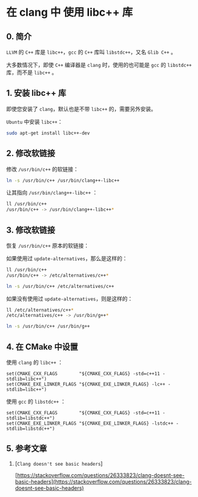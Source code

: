 
# 在 clang 中 使用 libc++ 库

## 0. 简介

`LLVM` 的 `C++` 库是 `libc++`，`gcc` 的 `C++` 库叫 `libstdc++`，又名 `Glib C++` 。

大多数情况下，即使 `C++` 编译器是 `clang` 时，使用的也可能是 `gcc` 的 `libstdc++` 库，而不是 `libc++` 。

## 1. 安装 libc++ 库

即使您安装了 `clang`，默认也是不带 `libc++` 的，需要另外安装。

`Ubuntu` 中安装 `libc++`：

```bash
sudo apt-get install libc++-dev
```

## 2. 修改软链接

修改 `/usr/bin/c++` 的软链接：

```bash
ln -s /usr/bin/c++ /usr/bin/clang++-libc++
```

让其指向 `/usr/bin/clang++-libc++` ：

```bash
ll /usr/bin/c++
/usr/bin/c++ -> /usr/bin/clang++-libc++*
```

## 3. 修改软链接

恢复 `/usr/bin/c++` 原本的软链接：

如果使用过 `update-alternatives`，那么是这样的：

```bash
ll /usr/bin/c++
/usr/bin/c++ -> /etc/alternatives/c++*

ln -s /usr/bin/c++ /etc/alternatives/c++
```

如果没有使用过 `update-alternatives`，则是这样的：

```bash
ll /etc/alternatives/c++*
/etc/alternatives/c++ -> /usr/bin/g++*

ln -s /usr/bin/c++ /usr/bin/g++
```

## 4. 在 CMake 中设置

使用 `clang` 的 `libc++` ：

```text
set(CMAKE_CXX_FLAGS        "${CMAKE_CXX_FLAGS} -std=c++11 -stdlib=libc++")
set(CMAKE_EXE_LINKER_FLAGS "${CMAKE_EXE_LINKER_FLAGS} -lc++ -stdlib=libc++")
```

使用 `gcc` 的 `libstdc++` ：

```text
set(CMAKE_CXX_FLAGS        "${CMAKE_CXX_FLAGS} -std=c++11 -stdlib=libstdc++")
set(CMAKE_EXE_LINKER_FLAGS "${CMAKE_EXE_LINKER_FLAGS} -lstdc++ -stdlib=libstdc++")
```

## 5. 参考文章

1. [`Clang doesn't see basic headers`]

    [https://stackoverflow.com/questions/26333823/clang-doesnt-see-basic-headers](https://stackoverflow.com/questions/26333823/clang-doesnt-see-basic-headers)
